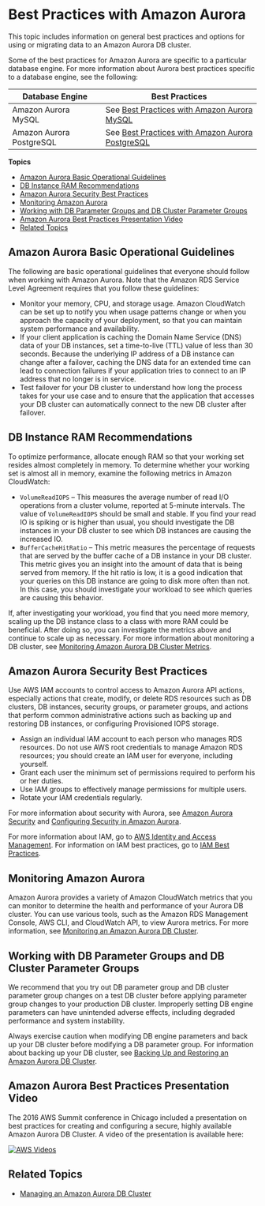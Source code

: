 # Best Practices with Amazon Aurora<a name="Aurora.BestPractices"></a>

This topic includes information on general best practices and options for using or migrating data to an Amazon Aurora DB cluster\.

Some of the best practices for Amazon Aurora are specific to a particular database engine\. For more information about Aurora best practices specific to a database engine, see the following:


| Database Engine | Best Practices | 
| --- | --- | 
|  Amazon Aurora MySQL  |  See [Best Practices with Amazon Aurora MySQL](AuroraMySQL.BestPractices.md)  | 
|  Amazon Aurora PostgreSQL  |  See [Best Practices with Amazon Aurora PostgreSQL](AuroraPostgreSQL.BestPractices.md)  | 

**Topics**
+ [Amazon Aurora Basic Operational Guidelines](#Aurora.BestPractices.OperationalGuidelines)
+ [DB Instance RAM Recommendations](#Aurora.BestPractices.Performance.Sizing)
+ [Amazon Aurora Security Best Practices](#Aurora.BestPractices.Security)
+ [Monitoring Amazon Aurora](#Aurora.BestPractices.Monitoring)
+ [Working with DB Parameter Groups and DB Cluster Parameter Groups](#Aurora.BestPractices.ParameterGroups)
+ [Amazon Aurora Best Practices Presentation Video](#Aurora.BestPractices.Presentation)
+ [Related Topics](#Aurora.BestPractices.RelatedTopics)

## Amazon Aurora Basic Operational Guidelines<a name="Aurora.BestPractices.OperationalGuidelines"></a>

The following are basic operational guidelines that everyone should follow when working with Amazon Aurora\. Note that the Amazon RDS Service Level Agreement requires that you follow these guidelines:
+ Monitor your memory, CPU, and storage usage\. Amazon CloudWatch can be set up to notify you when usage patterns change or when you approach the capacity of your deployment, so that you can maintain system performance and availability\.
+ If your client application is caching the Domain Name Service \(DNS\) data of your DB instances, set a time\-to\-live \(TTL\) value of less than 30 seconds\. Because the underlying IP address of a DB instance can change after a failover, caching the DNS data for an extended time can lead to connection failures if your application tries to connect to an IP address that no longer is in service\.
+ Test failover for your DB cluster to understand how long the process takes for your use case and to ensure that the application that accesses your DB cluster can automatically connect to the new DB cluster after failover\. 

## DB Instance RAM Recommendations<a name="Aurora.BestPractices.Performance.Sizing"></a>

To optimize performance, allocate enough RAM so that your working set resides almost completely in memory\. To determine whether your working set is almost all in memory, examine the following metrics in Amazon CloudWatch:
+ `VolumeReadIOPS` – This measures the average number of read I/O operations from a cluster volume, reported at 5\-minute intervals\. The value of `VolumeReadIOPS` should be small and stable\. If you find your read IO is spiking or is higher than usual, you should investigate the DB instances in your DB cluster to see which DB instances are causing the increased IO\.
+ `BufferCacheHitRatio` – This metric measures the percentage of requests that are served by the buffer cache of a DB instance in your DB cluster\. This metric gives you an insight into the amount of data that is being served from memory\. If the hit ratio is low, it is a good indication that your queries on this DB instance are going to disk more often than not\. In this case, you should investigate your workload to see which queries are causing this behavior\.

If, after investigating your workload, you find that you need more memory, scaling up the DB instance class to a class with more RAM could be beneficial\. After doing so, you can investigate the metrics above and continue to scale up as necessary\. For more information about monitoring a DB cluster, see [Monitoring Amazon Aurora DB Cluster Metrics](Aurora.Monitoring.md)\.

## Amazon Aurora Security Best Practices<a name="Aurora.BestPractices.Security"></a>

Use AWS IAM accounts to control access to Amazon Aurora API actions, especially actions that create, modify, or delete RDS resources such as DB clusters, DB instances, security groups, or parameter groups, and actions that perform common administrative actions such as backing up and restoring DB instances, or configuring Provisioned IOPS storage\.
+ Assign an individual IAM account to each person who manages RDS resources\. Do not use AWS root credentials to manage Amazon RDS resources; you should create an IAM user for everyone, including yourself\.
+ Grant each user the minimum set of permissions required to perform his or her duties\.
+ Use IAM groups to effectively manage permissions for multiple users\.
+ Rotate your IAM credentials regularly\.

For more information about security with Aurora, see [Amazon Aurora Security](Aurora.Overview.Security.md) and [Configuring Security in Amazon Aurora](UsingWithRDS.md)\.

For more information about IAM, go to [AWS Identity and Access Management](http://docs.aws.amazon.com/IAM/latest/UserGuide/Welcome.html)\. For information on IAM best practices, go to [IAM Best Practices](http://docs.aws.amazon.com/IAM/latest/UserGuide/IAMBestPractices.html)\.

## Monitoring Amazon Aurora<a name="Aurora.BestPractices.Monitoring"></a>

Amazon Aurora provides a variety of Amazon CloudWatch metrics that you can monitor to determine the health and performance of your Aurora DB cluster\. You can use various tools, such as the Amazon RDS Management Console, AWS CLI, and CloudWatch API, to view Aurora metrics\. For more information, see [Monitoring an Amazon Aurora DB Cluster](MonitoringAurora.md)\.

## Working with DB Parameter Groups and DB Cluster Parameter Groups<a name="Aurora.BestPractices.ParameterGroups"></a>

We recommend that you try out DB parameter group and DB cluster parameter group changes on a test DB cluster before applying parameter group changes to your production DB cluster\. Improperly setting DB engine parameters can have unintended adverse effects, including degraded performance and system instability\.

Always exercise caution when modifying DB engine parameters and back up your DB cluster before modifying a DB parameter group\. For information about backing up your DB cluster, see [Backing Up and Restoring an Amazon Aurora DB Cluster](BackupRestoreAurora.md)\.

## Amazon Aurora Best Practices Presentation Video<a name="Aurora.BestPractices.Presentation"></a>

The 2016 AWS Summit conference in Chicago included a presentation on best practices for creating and configuring a secure, highly available Amazon Aurora DB Cluster\. A video of the presentation is available here:

[![AWS Videos](http://img.youtube.com/vi/https://www.youtube.com/embed/DZFPYzp1JJA/0.jpg)](http://www.youtube.com/watch?v=https://www.youtube.com/embed/DZFPYzp1JJA)

## Related Topics<a name="Aurora.BestPractices.RelatedTopics"></a>
+ [Managing an Amazon Aurora DB Cluster](CHAP_Aurora.md)